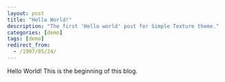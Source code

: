 ```yaml
---
layout: post
title: "Hello World!"
description: "The first 'Hello world' post for Simple Texture theme."
categories: [demo]
tags: [demo]
redirect_from:
  - /1997/05/24/
---
```

Hello World! This is the beginning of this blog.